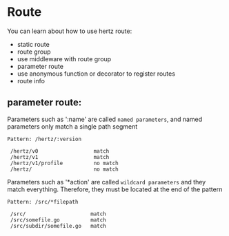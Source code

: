 # Route
You can learn about how to use hertz route:
* static route
* route group
* use middleware with route group
* parameter route
* use anonymous function or decorator to register routes
* route info

## parameter route:  
Parameters such as ':name' are called `named parameters`, and named parameters only match a single path segment
```shell
Pattern: /hertz/:version

 /hertz/v0                  match
 /hertz/v1                  match
 /hertz/v1/profile          no match
 /hertz/                    no match
```
Parameters such as '*action' are called `wildcard parameters` and they match everything. Therefore, they must be located at the end of the pattern
```shell
Pattern: /src/*filepath

 /src/                     match
 /src/somefile.go          match
 /src/subdir/somefile.go   match
```